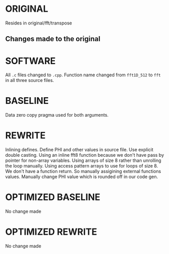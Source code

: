 # ORIGINAL
Resides in original/fft/transpose

## Changes made to the original

# SOFTWARE
All `.c` files changed to `.cpp`.
Function name changed from `fft1D_512` to `fft` in all three source files.

# BASELINE
Data zero copy pragma used for both arguments.

# REWRITE
Inlining defines.
Define PHI and other values in source file.
Use explicit double casting.
Using an inline fft8 function because we don't have pass by pointer for non-array variables.
Using arrays of size 8 rather than unrolling the loop manually.
Using access pattern arrays to use for loops of size 8.
We don't have a function return. So manually assigining external functions values.
Manually change PHI value which is rounded off in our code gen.

# OPTIMIZED BASELINE
No change made

# OPTIMIZED REWRITE
No change made
